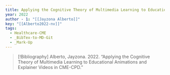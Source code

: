 ```yaml
---
title: Applying the Cognitive Theory of Multimedia Learning to Educational Animations and Explainer Videos in CME-CPD
year: 2022
author - 1: "[[Jayzona Alberto]]"
key: "[[Alberto2022-nv]]"
tags:
  - Healthcare-CME
  - _BibTex-to-MD-Git
  - _Mark-Up
---
```


> [!Bibliography]
> Alberto, Jayzona. 2022. “Applying the Cognitive Theory of Multimedia Learning to Educational Animations and Explainer Videos in CME-CPD.”